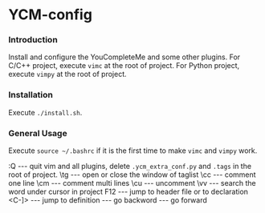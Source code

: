 YCM-config
==========================


### Introduction ###
Install and configure the YouCompleteMe and some other plugins.
For C/C++ project, execute `vimc` at the root of project.
For Python project, execute `vimpy` at the root of project.


### Installation ###
Execute `./install.sh`.<br>


### General Usage ###
Execute `source ~/.bashrc` if it is the first time to make `vimc` and `vimpy` work.

:Q    --- quit vim and all plugins, delete `.ycm_extra_conf.py` and `.tags` in the root of project.
\tg   --- open or close the window of taglist
\cc   --- comment one line
\cm   --- comment multi lines
\cu   --- uncomment
\vv   --- search the word under cursor in project
F12   --- jump to header file or to declaration
<C-]> --- jump to definition
<C-o> --- go backword
<C-i> --- go forward
